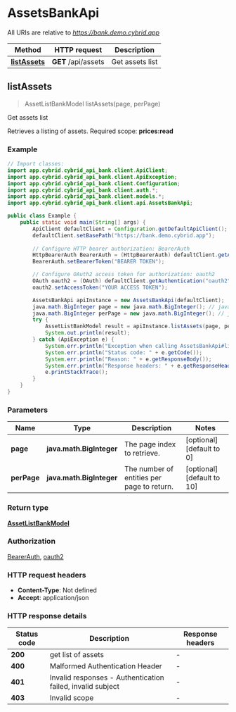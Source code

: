 # AssetsBankApi

All URIs are relative to *https://bank.demo.cybrid.app*

Method | HTTP request | Description
------------- | ------------- | -------------
[**listAssets**](AssetsBankApi.md#listAssets) | **GET** /api/assets | Get assets list



## listAssets

> AssetListBankModel listAssets(page, perPage)

Get assets list

Retrieves a listing of assets.  Required scope: **prices:read**

### Example

```java
// Import classes:
import app.cybrid.cybrid_api_bank.client.ApiClient;
import app.cybrid.cybrid_api_bank.client.ApiException;
import app.cybrid.cybrid_api_bank.client.Configuration;
import app.cybrid.cybrid_api_bank.client.auth.*;
import app.cybrid.cybrid_api_bank.client.models.*;
import app.cybrid.cybrid_api_bank.client.api.AssetsBankApi;

public class Example {
    public static void main(String[] args) {
        ApiClient defaultClient = Configuration.getDefaultApiClient();
        defaultClient.setBasePath("https://bank.demo.cybrid.app");
        
        // Configure HTTP bearer authorization: BearerAuth
        HttpBearerAuth BearerAuth = (HttpBearerAuth) defaultClient.getAuthentication("BearerAuth");
        BearerAuth.setBearerToken("BEARER TOKEN");

        // Configure OAuth2 access token for authorization: oauth2
        OAuth oauth2 = (OAuth) defaultClient.getAuthentication("oauth2");
        oauth2.setAccessToken("YOUR ACCESS TOKEN");

        AssetsBankApi apiInstance = new AssetsBankApi(defaultClient);
        java.math.BigInteger page = new java.math.BigInteger(); // java.math.BigInteger | The page index to retrieve.
        java.math.BigInteger perPage = new java.math.BigInteger(); // java.math.BigInteger | The number of entities per page to return.
        try {
            AssetListBankModel result = apiInstance.listAssets(page, perPage);
            System.out.println(result);
        } catch (ApiException e) {
            System.err.println("Exception when calling AssetsBankApi#listAssets");
            System.err.println("Status code: " + e.getCode());
            System.err.println("Reason: " + e.getResponseBody());
            System.err.println("Response headers: " + e.getResponseHeaders());
            e.printStackTrace();
        }
    }
}
```

### Parameters


Name | Type | Description  | Notes
------------- | ------------- | ------------- | -------------
 **page** | **java.math.BigInteger**| The page index to retrieve. | [optional] [default to 0]
 **perPage** | **java.math.BigInteger**| The number of entities per page to return. | [optional] [default to 10]

### Return type

[**AssetListBankModel**](AssetListBankModel.md)

### Authorization

[BearerAuth](../README.md#BearerAuth), [oauth2](../README.md#oauth2)

### HTTP request headers

- **Content-Type**: Not defined
- **Accept**: application/json


### HTTP response details
| Status code | Description | Response headers |
|-------------|-------------|------------------|
| **200** | get list of assets |  -  |
| **400** | Malformed Authentication Header |  -  |
| **401** | Invalid responses - Authentication failed, invalid subject |  -  |
| **403** | Invalid scope |  -  |

